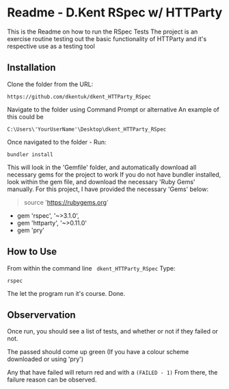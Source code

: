 Readme - D.Kent RSpec w/ HTTParty
===========================

This is the Readme on how to run the RSpec Tests
The project is an exercise routine testing out the basic functionality of HTTParty and it's respective use as a testing tool

## Installation
Clone the folder from the URL:

```
https://github.com/dkentuk/dkent_HTTParty_RSpec
```

Navigate to the folder using Command Prompt or alternative
An example of this could be

```
C:\Users\'YourUserName'\Desktop\dkent_HTTParty_RSpec
```

Once navigated to the folder - Run:

```
bundler install
```

This will look in the 'Gemfile' folder, and automatically download all necessary gems for the project to work
If you do not have bundler installed, look within the gem file, and download the necessary 'Ruby Gems' manually.
For this project, I have provided the necessary 'Gems' below:

> source 'https://rubygems.org'

* gem 'rspec', '~>3.1.0',
* gem 'httparty', '~>0.11.0'
* gem 'pry'

## How to Use
From within the command line ``` dkent_HTTParty_RSpec``` 
Type:

```
rspec
```

The let the program run it's course. Done.

## Observervation
Once run, you should see a list of tests, and whether or not if they failed or not.

The passed should come up green (If you have a colour scheme downloaded or using 'pry')

Any that have failed will return red and with a ```(FAILED - 1)```
From there, the failure reason can be observed.
